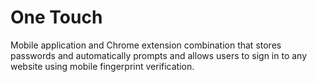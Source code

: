 <h1> One Touch </h1>

Mobile application and Chrome extension combination that stores passwords and automatically prompts and allows users to sign in to any website using mobile fingerprint verification.
